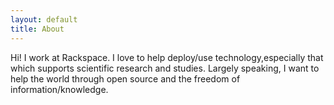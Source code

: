 ```yaml
---
layout: default
title: About
---
```


Hi! I work at Rackspace. I love to help deploy/use technology,especially that which supports scientific research and studies. Largely speaking, I want to help the world through open source and the freedom of information/knowledge.
